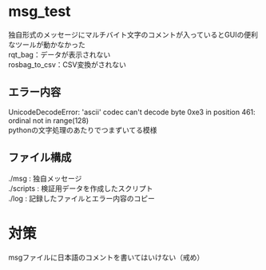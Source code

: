# msg_test
独自形式のメッセージにマルチバイト文字のコメントが入っているとGUIの便利なツールが動かなかった  
rqt_bag：データが表示されない  
rosbag_to_csv：CSV変換がされない  

## エラー内容
UnicodeDecodeError: 'ascii' codec can't decode byte 0xe3 in position 461: ordinal not in range(128)  
pythonの文字処理のあたりでつまずいてる模様

## ファイル構成
./msg : 独自メッセージ  
./scripts : 検証用データを作成したスクリプト  
./log : 記録したファイルとエラー内容のコピー  



# 対策
msgファイルに日本語のコメントを書いてはいけない（戒め）
